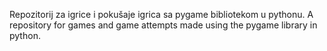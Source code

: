 Repozitorij za igrice i pokušaje igrica sa pygame bibliotekom u pythonu.
A repository for games and game attempts made using the pygame library in python.
